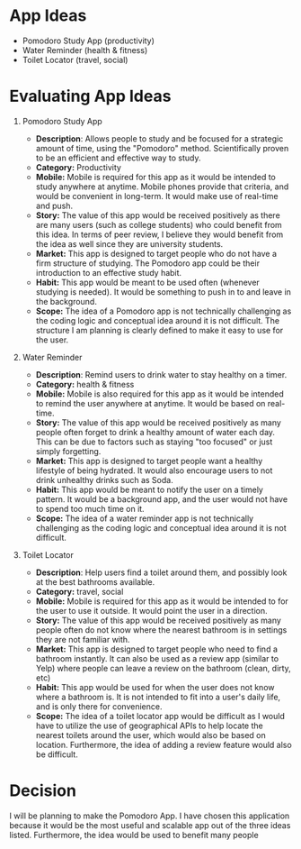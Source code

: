 # App Ideas
* Pomodoro Study App (productivity)
* Water Reminder (health & fitness)
* Toilet Locator (travel, social)

# Evaluating App Ideas
1. Pomodoro Study App
   - **Description**: Allows people to study and be focused for a strategic amount of time, using the "Pomodoro" method. Scientifically proven to be an efficient and effective way to study.
   - **Category:** Productivity
   - **Mobile:** Mobile is required for this app as it would be intended to study anywhere at anytime. Mobile phones provide that criteria, and would be convenient in long-term. It would make use of real-time and push.
   - **Story:** The value of this app would be received positively as there are many users (such as college students) who could benefit from this idea. In terms of peer review, I believe they would benefit from the idea as well since they are university students.
   - **Market:** This app is designed to target people who do not have a firm structure of studying. The Pomodoro app could be their introduction to an effective study habit.
   - **Habit:** This app would be meant to be used often (whenever studying is needed). It would be something to push in to and leave in the background.
   - **Scope:** The idea of a Pomodoro app is not technically challenging as the coding logic and conceptual idea around it is not difficult. The structure I am planning is clearly defined to make it easy to use for the user.

2. Water Reminder
   - **Description**: Remind users to drink water to stay healthy on a timer.
   - **Category:** health & fitness
   - **Mobile:** Mobile is also required for this app as it would be intended to remind the user anywhere at anytime. It would be based on real-time.
   - **Story:** The value of this app would be received positively as many people often forget to drink a healthy amount of water each day. This can be due to factors such as staying "too focused" or just simply forgetting.
   - **Market:** This app is designed to target people want a healthy lifestyle of being hydrated. It would also encourage users to not drink unhealthy drinks such as Soda.
   - **Habit:** This app would be meant to notify the user on a timely pattern. It would be a background app, and the user would not have to spend too much time on it.
   - **Scope:** The idea of a water reminder app is not technically challenging as the coding logic and conceptual idea around it is not difficult. 

3. Toilet Locator
   - **Description**: Help users find a toilet around them, and possibly look at the best bathrooms available.
   - **Category:** travel, social
   - **Mobile:** Mobile is required for this app as it would be intended to for the user to use it outside. It would point the user in a direction.
   - **Story:** The value of this app would be received positively as many people often do not know where the nearest bathroom is in settings they are not familiar with. 
   - **Market:** This app is designed to target people who need to find a bathroom instantly. It can also be used as a review app (similar to Yelp) where people can leave a review on the bathroom (clean, dirty, etc)
   - **Habit:** This app would be used for when the user does not know where a bathroom is. It is not intended to fit into a user's daily life, and is only there for convenience.
   - **Scope:** The idea of a toilet locator app would be difficult as I would have to utilize the use of geographical APIs to help locate the nearest toilets around the user, which would also be based on location. Furthermore, the idea of adding a review feature would also be difficult.

# Decision
I will be planning to make the Pomodoro App. I have chosen this application because it would be the most useful and scalable app out of the three ideas listed. Furthermore, the idea would be used to benefit many people 